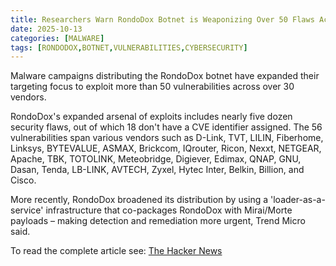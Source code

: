 ```yaml
---
title: Researchers Warn RondoDox Botnet is Weaponizing Over 50 Flaws Across 30+ Vendors
date: 2025-10-13
categories: [MALWARE]
tags: [RONDODOX,BOTNET,VULNERABILITIES,CYBERSECURITY]
---
```


Malware campaigns distributing the RondoDox botnet have expanded their targeting focus to exploit more than 50 vulnerabilities across over 30 vendors.

RondoDox's expanded arsenal of exploits includes nearly five dozen security flaws, out of which 18 don't have a CVE identifier assigned. The 56 vulnerabilities span various vendors such as D-Link, TVT, LILIN, Fiberhome, Linksys, BYTEVALUE, ASMAX, Brickcom, IQrouter, Ricon, Nexxt, NETGEAR, Apache, TBK, TOTOLINK, Meteobridge, Digiever, Edimax, QNAP, GNU, Dasan, Tenda, LB-LINK, AVTECH, Zyxel, Hytec Inter, Belkin, Billion, and Cisco.

More recently, RondoDox broadened its distribution by using a 'loader-as-a-service' infrastructure that co-packages RondoDox with Mirai/Morte payloads – making detection and remediation more urgent, Trend Micro said.

To read the complete article see: [The Hacker News](https://thehackernews.com/2025/10/researchers-warn-rondodox-botnet-is.html)
